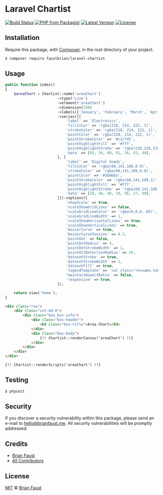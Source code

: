 # Laravel Chartist

[![Build Status](https://img.shields.io/travis/faustbrian/Laravel-Chartist/master.svg?style=flat-square)](https://travis-ci.org/faustbrian/Laravel-Chartist)
[![PHP from Packagist](https://img.shields.io/packagist/php-v/faustbrian/laravel-chartist.svg?style=flat-square)]()
[![Latest Version](https://img.shields.io/github/release/faustbrian/Laravel-Chartist.svg?style=flat-square)](https://github.com/faustbrian/Laravel-Chartist/releases)
[![License](https://img.shields.io/packagist/l/faustbrian/Laravel-Chartist.svg?style=flat-square)](https://packagist.org/packages/faustbrian/Laravel-Chartist)

## Installation

Require this package, with [Composer](https://getcomposer.org/), in the root directory of your project.

``` bash
$ composer require faustbrian/laravel-chartist
```

## Usage

``` php
public function index()
{
    $areaChart = Chartist::name('areaChart')
                        ->type('Line')
                        ->element('areaChart')
                        ->dimension(250)
                        ->labels(['January', 'February', 'March', 'April', 'May', 'June', 'July'])
                        ->series([[
                            'label' => 'Electronics',
                            'fillColor' => 'rgba(210, 214, 222, 1)',
                            'strokeColor' => 'rgba(210, 214, 222, 1)',
                            'pointColor' => 'rgba(210, 214, 222, 1)',
                            'pointStrokeColor' => '#c1c7d1',
                            'pointHighlightFill' => '#fff',
                            'pointHighlightStroke' => 'rgba(220,220,220,1)',
                            'data' => [65, 59, 80, 81, 56, 55, 40],
                        ], [
                            'label' => 'Digital Goods',
                            'fillColor' => 'rgba(60,141,188,0.9)',
                            'strokeColor' => 'rgba(60,141,188,0.8)',
                            'pointColor' => '#3b8bba',
                            'pointStrokeColor' => 'rgba(60,141,188,1)',
                            'pointHighlightFill' => '#fff',
                            'pointHighlightStroke' => 'rgba(60,141,188,1)',
                            'data' => [28, 48, 40, 19, 86, 27, 90],
                        ]])->options([
                            'showScale' => true,
                            'scaleShowGridLines' => false,
                            'scaleGridLineColor' => 'rgba(0,0,0,.05)',
                            'scaleGridLineWidth' => 1,
                            'scaleShowHorizontalLines' => true,
                            'scaleShowVerticalLines' => true,
                            'bezierCurve' => true,
                            'bezierCurveTension' => 0.3,
                            'pointDot' => false,
                            'pointDotRadius' => 4,
                            'pointDotStrokeWidth' => 1,
                            'pointHitDetectionRadius' => 20,
                            'datasetStroke' => true,
                            'datasetStrokeWidth' => 2,
                            'datasetFill' => true,
                            'legendTemplate' => '<ul class="<%=name.toLowerCase()%>-legend"><% for (var i=0; i<datasets.length; i++){%><li><span style="background-color:<%=datasets[i].lineColor%>"></span><%if(datasets[i].label){%><%=datasets[i].label%><%}%></li><%}%></ul>',
                            'maintainAspectRatio' => false,
                            'responsive' => true,
                        ]);

    return view('home');
}
```

```html
<div class="row">
    <div class="col-md-6">
        <div class="box box-info">
            <div class="box-header">
                <h3 class="box-title">Area Chart</h3>
            </div>
            <div class="box-body">
                {!! Chartist::renderCanvas('areaChart') !!}
            </div>
        </div>
    </div>
</div>

{!! Chartist::renderScripts('areaChart') !!}
```

## Testing

``` bash
$ phpunit
```

## Security

If you discover a security vulnerability within this package, please send an e-mail to hello@brianfaust.me. All security vulnerabilities will be promptly addressed.

## Credits

- [Brian Faust](https://github.com/faustbrian)
- [All Contributors](../../contributors)

## License

[MIT](LICENSE) © [Brian Faust](https://brianfaust.me)
